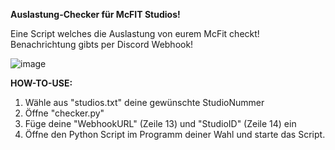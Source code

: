 **Auslastung-Checker für McFIT Studios!**

Eine Script welches die Auslastung von eurem McFit checkt! Benachrichtung gibts per Discord Webhook!


![image](https://user-images.githubusercontent.com/100492436/225788001-5aa10de4-8bff-451b-bcaf-b4f014ac4f07.png)

**HOW-TO-USE:**
1. Wähle aus "studios.txt" deine gewünschte StudioNummer
2. Öffne "checker.py"
3. Füge deine "WebhookURL" (Zeile 13) und "StudioID" (Zeile 14) ein
4. Öffne den Python Script im Programm deiner Wahl und starte das Script.

